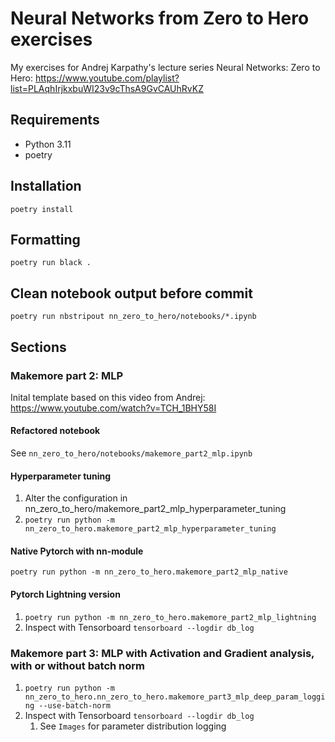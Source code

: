 # Neural Networks from Zero to Hero exercises

My exercises for Andrej Karpathy's lecture series Neural Networks: Zero to Hero:
https://www.youtube.com/playlist?list=PLAqhIrjkxbuWI23v9cThsA9GvCAUhRvKZ

## Requirements

* Python 3.11
* poetry

## Installation

`poetry install`

## Formatting

`poetry run black .`

## Clean notebook output before commit

`poetry run nbstripout nn_zero_to_hero/notebooks/*.ipynb`

## Sections

### Makemore part 2: MLP

Inital template based on this video from Andrej: https://www.youtube.com/watch?v=TCH_1BHY58I

#### Refactored notebook

See `nn_zero_to_hero/notebooks/makemore_part2_mlp.ipynb`

#### Hyperparameter tuning

1. Alter the configuration in nn_zero_to_hero/makemore_part2_mlp_hyperparameter_tuning
2. `poetry run python -m nn_zero_to_hero.makemore_part2_mlp_hyperparameter_tuning`

#### Native Pytorch with nn-module

`poetry run python -m nn_zero_to_hero.makemore_part2_mlp_native`

#### Pytorch Lightning version

1. `poetry run python -m nn_zero_to_hero.makemore_part2_mlp_lightning`
2. Inspect with Tensorboard `tensorboard --logdir db_log`

### Makemore part 3: MLP with Activation and Gradient analysis, with or without batch norm

1. `poetry run python -m nn_zero_to_hero.nn_zero_to_hero.makemore_part3_mlp_deep_param_logging --use-batch-norm`
2. Inspect with Tensorboard `tensorboard --logdir db_log`
    1. See `Images` for parameter distribution logging
